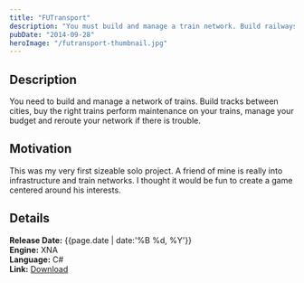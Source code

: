 ```yaml
---
title: "FUTransport"
description: "You must build and manage a train network. Build railways and trains and try to optimize your train schedule."
pubDate: "2014-09-28"
heroImage: "/futransport-thumbnail.jpg"
---
```


<!--content-->

## Description

You need to build and manage a network of trains. Build tracks between cities, buy the right trains perform maintenance on your trains, manage your budget and reroute your network if there is trouble.

## Motivation

This was my very first sizeable solo project. A friend of mine is really into infrastructure and train networks. I thought it would be fun to create a game centered around his interests.

## Details

**Release Date:** {{page.date | date:'%B %d, %Y'}}  
**Engine:** XNA  
**Language:** C#  
**Link:** [Download](http://gamejolt.com/games/futransport/33035)
